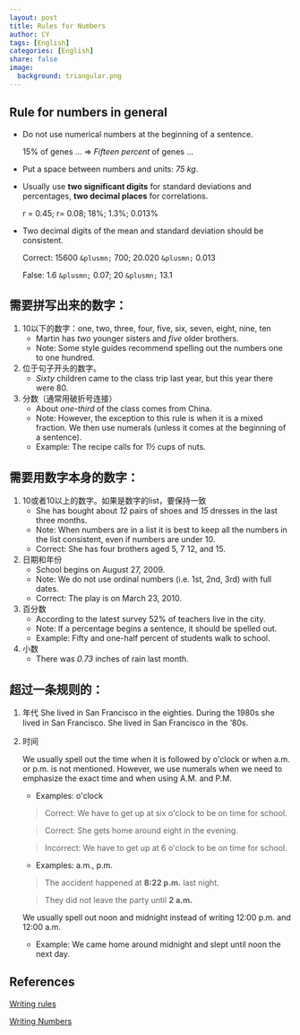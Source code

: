 ```yaml
---
layout: post
title: Rules for Numbers
author: CY
tags: [English]
categories: [English]
share: false
image:
  background: triangular.png 
---
```




## Rule for numbers in general 

- Do not use numerical numbers at the  beginning of a sentence.            

  15% of genes ... => *Fifteen percent* of genes ...                       

- Put a space between numbers and units: *75 kg*.         

- Usually use **two significant digits** for standard deviations and percentages, **two decimal places** for correlations.         

  r = 0.45;  r= 0.08;  18%;  1.3%;  0.013%        

- Two decimal digits of the mean and standard deviation should be consistent.

  Correct: 15600 `&plusmn;` 700; 20.020 `&plusmn;` 0.013                

  False: 1.6 `&plusmn;` 0.07; 20 `&plusmn;` 13.1                            


## 需要拼写出来的数字：

1. 10以下的数字：one, two, three, four, five, six, seven, eight, nine, ten               
   - Martin has *two* younger sisters and *five* older brothers.                                      
   - Note: Some style guides recommend spelling out the numbers one to one hundred.              
2. 位于句子开头的数字。
   - *Sixty* children came to the class trip last year, but this year there were 80.
3. 分数（通常用破折号连接）
   - About *one-third* of the class comes from China.                         
   - Note: However, the exception to this rule is when it is a mixed fraction. We then use numerals (unless it comes at the beginning of a sentence).                        
   - Example: The recipe calls for *1½* cups of nuts.          



## 需要用数字本身的数字：

1. 10或者10以上的数字。如果是数字的list，要保持一致
   - She has bought about *12* pairs of shoes and *15* dresses in the last three months.     
   - Note: When numbers are in a list it is best to keep all the numbers in the list consistent, even if numbers are under 10.         
   - Correct: She has four brothers aged 5, 7 12, and 15.        
2. 日期和年份
   - School begins on August 27, 2009.                
   - Note: We do not use ordinal numbers (i.e. 1st, 2nd, 3rd) with full dates.                   
   - Correct: The play is on March 23, 2010.
3. 百分数
   - According to the latest survey 52% of teachers live in the city.                       
   - Note: If a percentage begins a sentence, it should be spelled out.                   
   - Example: Fifty and one-half percent of students walk to school.               
4. 小数
   - There was *0.73* inches of rain last month.



## 超过一条规则的：

1. 年代
  She lived in San Francisco in the eighties.
  During the 1980s she lived in San Francisco.
  She lived in San Francisco in the ‘80s.

2. 时间

   We usually spell out the time when it is followed by o'clock or when a.m. or p.m. is not mentioned.    However, we use numerals when we need to emphasize the exact time and when using A.M. and P.M.

   - Examples: o'clock

   > Correct: We have to get up at six o'clock to be on time for school.

   > Correct: She gets home around eight in the evening.

   > Incorrect: We have to get up at 6 o'clock to be on time for school.

   - Examples: a.m., p.m.

   > The accident happened at **8:22 p.m.** last night.

   > They did not leave the party until **2 a.m.**

   We usually spell out noon and midnight instead of writing 12:00 p.m. and 12:00 a.m.

   - Example: We came home around midnight and slept until noon the next day.                      


## References

[Writing rules](http://grammar.yourdictionary.com/grammar-rules-and-tips/rules-for-writing-numbers.html)                         

[Writing Numbers](https://www.grammarbook.com/numbers/numbers.asp)                 



